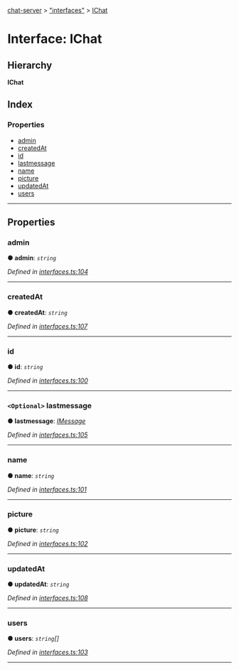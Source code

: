 [chat-server](../README.md) > ["interfaces"](../modules/_interfaces_.md) > [IChat](../interfaces/_interfaces_.ichat.md)

# Interface: IChat

## Hierarchy

**IChat**

## Index

### Properties

* [admin](_interfaces_.ichat.md#admin)
* [createdAt](_interfaces_.ichat.md#createdat)
* [id](_interfaces_.ichat.md#id)
* [lastmessage](_interfaces_.ichat.md#lastmessage)
* [name](_interfaces_.ichat.md#name)
* [picture](_interfaces_.ichat.md#picture)
* [updatedAt](_interfaces_.ichat.md#updatedat)
* [users](_interfaces_.ichat.md#users)

---

## Properties

<a id="admin"></a>

###  admin

**● admin**: *`string`*

*Defined in [interfaces.ts:104](https://github.com/deissh/anibe.chat/blob/c856951/src/interfaces.ts#L104)*

___
<a id="createdat"></a>

###  createdAt

**● createdAt**: *`string`*

*Defined in [interfaces.ts:107](https://github.com/deissh/anibe.chat/blob/c856951/src/interfaces.ts#L107)*

___
<a id="id"></a>

###  id

**● id**: *`string`*

*Defined in [interfaces.ts:100](https://github.com/deissh/anibe.chat/blob/c856951/src/interfaces.ts#L100)*

___
<a id="lastmessage"></a>

### `<Optional>` lastmessage

**● lastmessage**: *[IMessage](_interfaces_.imessage.md)*

*Defined in [interfaces.ts:105](https://github.com/deissh/anibe.chat/blob/c856951/src/interfaces.ts#L105)*

___
<a id="name"></a>

###  name

**● name**: *`string`*

*Defined in [interfaces.ts:101](https://github.com/deissh/anibe.chat/blob/c856951/src/interfaces.ts#L101)*

___
<a id="picture"></a>

###  picture

**● picture**: *`string`*

*Defined in [interfaces.ts:102](https://github.com/deissh/anibe.chat/blob/c856951/src/interfaces.ts#L102)*

___
<a id="updatedat"></a>

###  updatedAt

**● updatedAt**: *`string`*

*Defined in [interfaces.ts:108](https://github.com/deissh/anibe.chat/blob/c856951/src/interfaces.ts#L108)*

___
<a id="users"></a>

###  users

**● users**: *`string`[]*

*Defined in [interfaces.ts:103](https://github.com/deissh/anibe.chat/blob/c856951/src/interfaces.ts#L103)*

___

